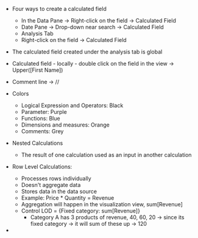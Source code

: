 - Four ways to create a calculated field
  - In the Data Pane -> Right-click on the field -> Calculated Field
  - Date Pane -> Drop-down near search -> Calculated Field
  - Analysis Tab
  - Right-click on the field -> Calculated Field

- The calculated field created under the analysis tab is global
- Calculated field - locally - double click on the field in the view -> Upper([First Name])
- Comment line -> //

- Colors
  - Logical Expression and Operators:  Black
  - Parameter:  Purple
  - Functions:  Blue
  - Dimensions and measures: Orange
  - Comments: Grey

- Nested Calculations
  - The result of one calculation used as an input in another calculation

- Row Level Calculations:
  - Processes rows individually
  - Doesn't aggregate data
  - Stores data in the data source
  - Example: Price * Quantity = Revenue
  - Aggregation will happen in the visualization view, sum[Revenue]
  - Control LOD = {Fixed category: sum[Revenue]}
    - Category A has 3 products of revenue, 40, 60, 20 -> since its fixed category -> it will sum of these up -> 120

- 
